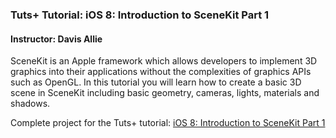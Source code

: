 ### Tuts+ Tutorial: iOS 8: Introduction to SceneKit Part 1

#### Instructor: Davis Allie

SceneKit is an Apple framework which allows developers to implement 3D graphics into their applications without the complexities of graphics APIs such as OpenGL. In this tutorial you will learn how to create a basic 3D scene in SceneKit including basic geometry, cameras, lights, materials and shadows.

Complete project for the Tuts+ tutorial: [iOS 8: Introduction to SceneKit Part 1](http://code.tutsplus.com/tutorials/ios-8-introduction-to-scenekit-part-1--cms-23847)
